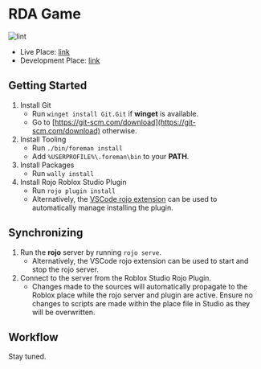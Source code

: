 # RDA Game
![lint](https://github.com/RSA-Bots/RDA-Game/workflows/lint/badge.svg)
- Live Place: [link](#)
- Development Place: [link](#)

## Getting Started
1. Install Git
	- Run `winget install Git.Git` if **winget** is available.
	- Go to [https://git-scm.com/download](https://git-scm.com/download) otherwise.
2. Install Tooling
	- Run `./bin/foreman install`
	- Add `%USERPROFILE%\.foreman\bin` to your **PATH**.
3. Install Packages
	- Run `wally install`
4. Install Rojo Roblox Studio Plugin
	- Run `rojo plugin install`
	- Alternatively, the [VSCode rojo extension](https://marketplace.visualstudio.com/items?itemName=evaera.vscode-rojo) can be used to automatically manage installing the plugin.

## Synchronizing
1. Run the **rojo** server by running `rojo serve`.
	- Alternatively, the VSCode rojo extension can be used to start and stop the rojo server.
2. Connect to the server from the Roblox Studio Rojo Plugin.
	- Changes made to the sources will automatically propagate to the Roblox place while the rojo server and plugin are active. Ensure no changes to scripts are made within the place file in Studio as they will be overwritten.

## Workflow
Stay tuned.
